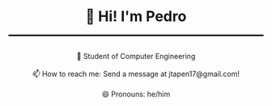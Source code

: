 <html>
  <body>
        <h1 align="center">👋 Hi! I'm Pedro </h1>
        <hr style="border: 1px solid black;">
        <p align="center">
        <br>👀 Student of Computer Engineering<br>
        <br>📫 How to reach me: Send a message at jtapen17@gmail.com!<br> 
        <br>😄 Pronouns: he/him<br>
        </p> 
  </body>   
</html>



<!---
piki17/piki17 is a ✨ special ✨ repository because its `README.md` (this file) appears on your GitHub profile.
You can click the Preview link to take a look at your changes.
--->
